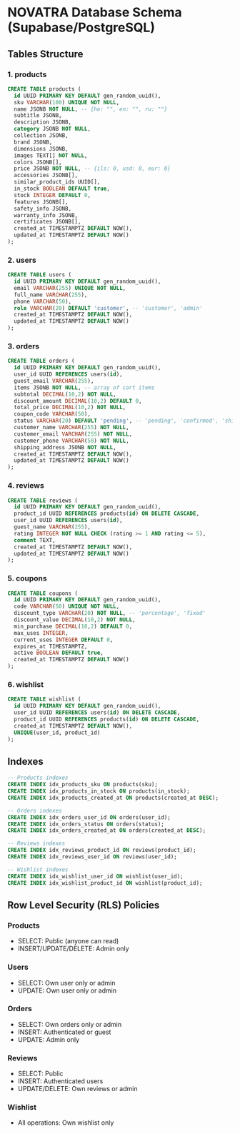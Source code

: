 # NOVATRA Database Schema (Supabase/PostgreSQL)

## Tables Structure

### 1. products
```sql
CREATE TABLE products (
  id UUID PRIMARY KEY DEFAULT gen_random_uuid(),
  sku VARCHAR(100) UNIQUE NOT NULL,
  name JSONB NOT NULL, -- {he: "", en: "", ru: ""}
  subtitle JSONB,
  description JSONB,
  category JSONB NOT NULL,
  collection JSONB,
  brand JSONB,
  dimensions JSONB,
  images TEXT[] NOT NULL,
  colors JSONB[],
  price JSONB NOT NULL, -- {ils: 0, usd: 0, eur: 0}
  accessories JSONB[],
  similar_product_ids UUID[],
  in_stock BOOLEAN DEFAULT true,
  stock INTEGER DEFAULT 0,
  features JSONB[],
  safety_info JSONB,
  warranty_info JSONB,
  certificates JSONB[],
  created_at TIMESTAMPTZ DEFAULT NOW(),
  updated_at TIMESTAMPTZ DEFAULT NOW()
);
```

### 2. users
```sql
CREATE TABLE users (
  id UUID PRIMARY KEY DEFAULT gen_random_uuid(),
  email VARCHAR(255) UNIQUE NOT NULL,
  full_name VARCHAR(255),
  phone VARCHAR(50),
  role VARCHAR(20) DEFAULT 'customer', -- 'customer', 'admin'
  created_at TIMESTAMPTZ DEFAULT NOW(),
  updated_at TIMESTAMPTZ DEFAULT NOW()
);
```

### 3. orders
```sql
CREATE TABLE orders (
  id UUID PRIMARY KEY DEFAULT gen_random_uuid(),
  user_id UUID REFERENCES users(id),
  guest_email VARCHAR(255),
  items JSONB NOT NULL, -- array of cart items
  subtotal DECIMAL(10,2) NOT NULL,
  discount_amount DECIMAL(10,2) DEFAULT 0,
  total_price DECIMAL(10,2) NOT NULL,
  coupon_code VARCHAR(50),
  status VARCHAR(20) DEFAULT 'pending', -- 'pending', 'confirmed', 'shipped', 'delivered', 'cancelled'
  customer_name VARCHAR(255) NOT NULL,
  customer_email VARCHAR(255) NOT NULL,
  customer_phone VARCHAR(50) NOT NULL,
  shipping_address JSONB NOT NULL,
  created_at TIMESTAMPTZ DEFAULT NOW(),
  updated_at TIMESTAMPTZ DEFAULT NOW()
);
```

### 4. reviews
```sql
CREATE TABLE reviews (
  id UUID PRIMARY KEY DEFAULT gen_random_uuid(),
  product_id UUID REFERENCES products(id) ON DELETE CASCADE,
  user_id UUID REFERENCES users(id),
  guest_name VARCHAR(255),
  rating INTEGER NOT NULL CHECK (rating >= 1 AND rating <= 5),
  comment TEXT,
  created_at TIMESTAMPTZ DEFAULT NOW(),
  updated_at TIMESTAMPTZ DEFAULT NOW()
);
```

### 5. coupons
```sql
CREATE TABLE coupons (
  id UUID PRIMARY KEY DEFAULT gen_random_uuid(),
  code VARCHAR(50) UNIQUE NOT NULL,
  discount_type VARCHAR(20) NOT NULL, -- 'percentage', 'fixed'
  discount_value DECIMAL(10,2) NOT NULL,
  min_purchase DECIMAL(10,2) DEFAULT 0,
  max_uses INTEGER,
  current_uses INTEGER DEFAULT 0,
  expires_at TIMESTAMPTZ,
  active BOOLEAN DEFAULT true,
  created_at TIMESTAMPTZ DEFAULT NOW()
);
```

### 6. wishlist
```sql
CREATE TABLE wishlist (
  id UUID PRIMARY KEY DEFAULT gen_random_uuid(),
  user_id UUID REFERENCES users(id) ON DELETE CASCADE,
  product_id UUID REFERENCES products(id) ON DELETE CASCADE,
  created_at TIMESTAMPTZ DEFAULT NOW(),
  UNIQUE(user_id, product_id)
);
```

## Indexes

```sql
-- Products indexes
CREATE INDEX idx_products_sku ON products(sku);
CREATE INDEX idx_products_in_stock ON products(in_stock);
CREATE INDEX idx_products_created_at ON products(created_at DESC);

-- Orders indexes
CREATE INDEX idx_orders_user_id ON orders(user_id);
CREATE INDEX idx_orders_status ON orders(status);
CREATE INDEX idx_orders_created_at ON orders(created_at DESC);

-- Reviews indexes
CREATE INDEX idx_reviews_product_id ON reviews(product_id);
CREATE INDEX idx_reviews_user_id ON reviews(user_id);

-- Wishlist indexes
CREATE INDEX idx_wishlist_user_id ON wishlist(user_id);
CREATE INDEX idx_wishlist_product_id ON wishlist(product_id);
```

## Row Level Security (RLS) Policies

### Products
- SELECT: Public (anyone can read)
- INSERT/UPDATE/DELETE: Admin only

### Users
- SELECT: Own user only or admin
- UPDATE: Own user only or admin

### Orders
- SELECT: Own orders only or admin
- INSERT: Authenticated or guest
- UPDATE: Admin only

### Reviews
- SELECT: Public
- INSERT: Authenticated users
- UPDATE/DELETE: Own reviews or admin

### Wishlist
- All operations: Own wishlist only
